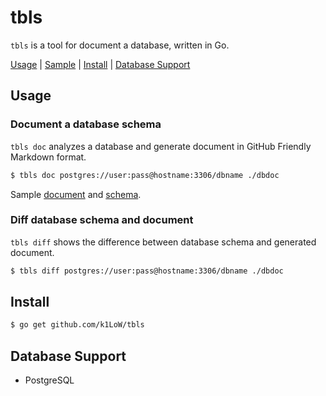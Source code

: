 # tbls

`tbls` is a tool for document a database, written in Go.

[Usage](#usage) | [Sample](sample/) | [Install](#install) | [Database Support](#database-support)

## Usage

### Document a database schema

`tbls doc` analyzes a database and generate document in GitHub Friendly Markdown format.

``` sh
$ tbls doc postgres://user:pass@hostname:3306/dbname ./dbdoc
```

Sample [document](sample/) and [schema](test/pg.sql).

### Diff database schema and document

`tbls diff` shows the difference between database schema and generated document.

``` sh
$ tbls diff postgres://user:pass@hostname:3306/dbname ./dbdoc
```

## Install

``` sh
$ go get github.com/k1LoW/tbls
```

## Database Support

- PostgreSQL
